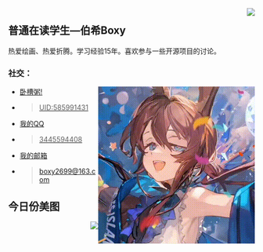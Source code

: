 <img align="right" src="https://count.getloli.com/get/@:Minori-ty?theme=rule3445594408">

## 普通在读学生—伯希Boxy

热爱绘画、热爱折腾。学习经验15年。喜欢参与一些开源项目的讨论。

### **社交：**
<img align="right" src="output.gif">

-   <a href="https://ak.hypergryph.com/">卧槽粥!
-   >UID:585991431
-   <a href="https://qm.qq.com/q/J3ZFM6Snee">我的QQ
-   >3445594408
-   <a href="mailto:boxy2699@163.com">我的邮箱
-   > boxy2699@163.com

## **今日份美图**
<img align="right" src="https://api.kxzjoker.cn/api/wallhere?type=bs">

